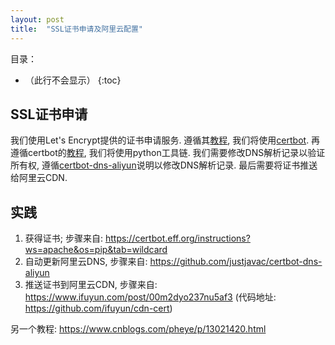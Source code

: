 ```yaml
---
layout: post
title:  "SSL证书申请及阿里云配置"
---
```


目录：

- （此行不会显示）
{:toc}

## SSL证书申请

我们使用Let's Encrypt提供的证书申请服务.
遵循其[教程](https://letsencrypt.org/zh-cn/getting-started/), 我们将使用[certbot](https://certbot.eff.org/).
再遵循certbot的[教程](https://certbot.eff.org/instructions?ws=apache&os=pip&tab=wildcard), 我们将使用python工具链.
我们需要修改DNS解析记录以验证所有权, 遵循[certbot-dns-aliyun](https://github.com/justjavac/certbot-dns-aliyun)说明以修改DNS解析记录.
最后需要将证书推送给阿里云CDN.

## 实践

1. 获得证书; 步骤来自: https://certbot.eff.org/instructions?ws=apache&os=pip&tab=wildcard
2. 自动更新阿里云DNS, 步骤来自: https://github.com/justjavac/certbot-dns-aliyun
3. 推送证书到阿里云CDN, 步骤来自: https://www.ifuyun.com/post/00m2dyo237nu5af3 (代码地址: https://github.com/ifuyun/cdn-cert)

另一个教程: https://www.cnblogs.com/pheye/p/13021420.html
